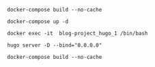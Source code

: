 ```
docker-compose build --no-cache
```
```
docker-compose up -d
```
```
docker exec -it  blog-project_hugo_1 /bin/bash
```
```
hugo server -D --bind="0.0.0.0"
```
```
docker-compose build --no-cache
```